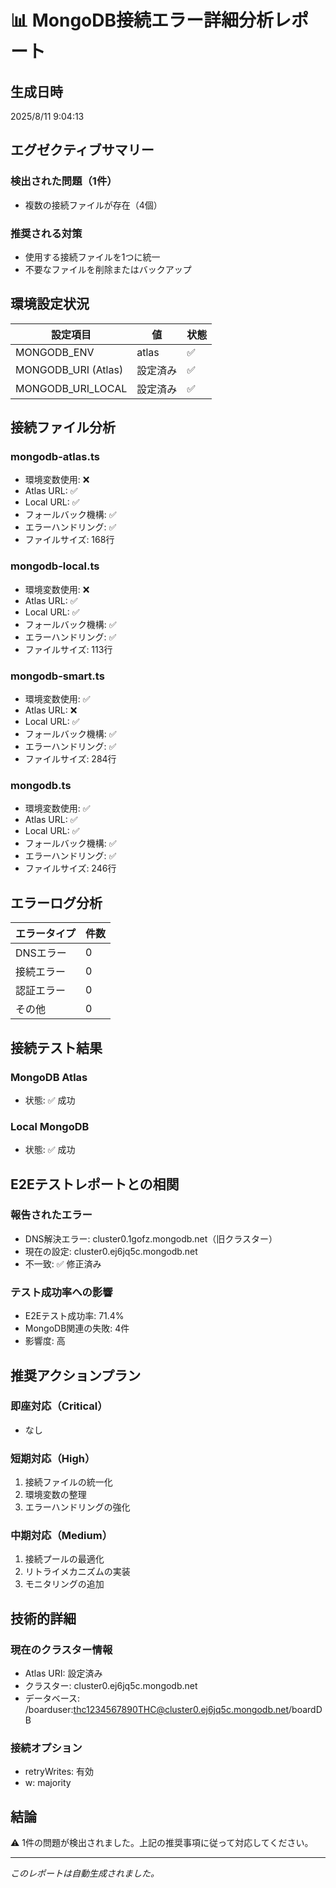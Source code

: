 # 📊 MongoDB接続エラー詳細分析レポート

## 生成日時
2025/8/11 9:04:13

## エグゼクティブサマリー

### 検出された問題（1件）
- 複数の接続ファイルが存在（4個）

### 推奨される対策
- 使用する接続ファイルを1つに統一
- 不要なファイルを削除またはバックアップ

## 環境設定状況

| 設定項目 | 値 | 状態 |
|---------|-----|------|
| MONGODB_ENV | atlas | ✅ |
| MONGODB_URI (Atlas) | 設定済み | ✅ |
| MONGODB_URI_LOCAL | 設定済み | ✅ |

## 接続ファイル分析


### mongodb-atlas.ts
- 環境変数使用: ❌
- Atlas URL: ✅  
- Local URL: ✅
- フォールバック機構: ✅
- エラーハンドリング: ✅
- ファイルサイズ: 168行


### mongodb-local.ts
- 環境変数使用: ❌
- Atlas URL: ✅  
- Local URL: ✅
- フォールバック機構: ✅
- エラーハンドリング: ✅
- ファイルサイズ: 113行


### mongodb-smart.ts
- 環境変数使用: ✅
- Atlas URL: ❌  
- Local URL: ✅
- フォールバック機構: ✅
- エラーハンドリング: ✅
- ファイルサイズ: 284行


### mongodb.ts
- 環境変数使用: ✅
- Atlas URL: ✅  
- Local URL: ✅
- フォールバック機構: ✅
- エラーハンドリング: ✅
- ファイルサイズ: 246行


## エラーログ分析

| エラータイプ | 件数 |
|------------|------|
| DNSエラー | 0 |
| 接続エラー | 0 |
| 認証エラー | 0 |
| その他 | 0 |

## 接続テスト結果


### MongoDB Atlas
- 状態: ✅ 成功



### Local MongoDB
- 状態: ✅ 成功



## E2Eテストレポートとの相関

### 報告されたエラー
- DNS解決エラー: cluster0.1gofz.mongodb.net（旧クラスター）
- 現在の設定: cluster0.ej6jq5c.mongodb.net
- 不一致: ✅ 修正済み

### テスト成功率への影響
- E2Eテスト成功率: 71.4%
- MongoDB関連の失敗: 4件
- 影響度: 高

## 推奨アクションプラン

### 即座対応（Critical）
- なし

### 短期対応（High）
1. 接続ファイルの統一化
2. 環境変数の整理
3. エラーハンドリングの強化

### 中期対応（Medium）
1. 接続プールの最適化
2. リトライメカニズムの実装
3. モニタリングの追加

## 技術的詳細

### 現在のクラスター情報
- Atlas URI: 設定済み
- クラスター: cluster0.ej6jq5c.mongodb.net
- データベース: /boarduser:thc1234567890THC@cluster0.ej6jq5c.mongodb.net/boardDB

### 接続オプション
- retryWrites: 有効
- w: majority

## 結論

⚠️ 1件の問題が検出されました。上記の推奨事項に従って対応してください。

---

*このレポートは自動生成されました。*
